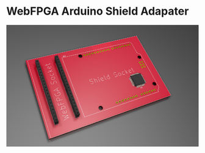 WebFPGA Arduino Shield Adapater
===============================

![KiCad Render](https://raw.githubusercontent.com/webfpga/webfpga-arduino-shield-adapter/master/render.png)
